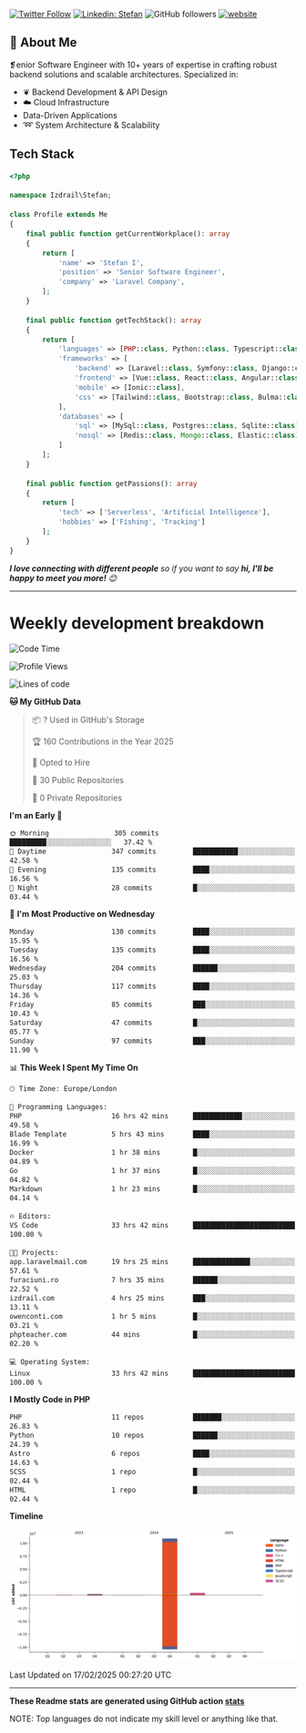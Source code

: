 [![Twitter Follow](https://img.shields.io/twitter/follow/thephpteacher?label=Follow)](https://twitter.com/intent/follow?screen_name=thephpteacher)
[![Linkedin: Stefan](https://img.shields.io/badge/izdrail-blue?style=flat-square&logo=Linkedin&logoColor=white&link=https://www.linkedin.com/in/izdrail/)](https://www.linkedin.com/in/izdrail/)
![GitHub followers](https://img.shields.io/github/followers/izdrail?label=Follow&style=social)
[![website](https://img.shields.io/badge/Website-46a2f1.svg?&style=flat-square&logo=Google-Chrome&logoColor=white&link=https://izdrail.com/)](https://izdrail.com/)

## 🚀 About Me
❡enior Software Engineer with 10+ years of expertise in crafting robust backend solutions and scalable architectures. 
Specialized in:

- ❦ Backend Development & API Design
- ☁️ Cloud Infrastructure
-  Data-Driven Applications
- ➿ System Architecture & Scalability

## Tech Stack

```php
<?php

namespace Izdrail\Stefan;

class Profile extends Me
{
    final public function getCurrentWorkplace(): array
    {
        return [
            'name' => 'Stefan I',
            'position' => 'Senior Software Engineer',
            'company' => 'Laravel Company',
        ];
    }
    
    final public function getTechStack(): array
    {
        return [
            'languages' => [PHP::class, Python::class, Typescript::class],
            'frameworks' => [
                'backend' => [Laravel::class, Symfony::class, Django::class, FastApi::class],
                'frontend' => [Vue::class, React::class, Angular::class],
                'mobile' => [Ionic::class],
                'css' => [Tailwind::class, Bootstrap::class, Bulma::class]
            ],
            'databases' => [
                'sql' => [MySql::class, Postgres::class, Sqlite::class],
                'nosql' => [Redis::class, Mongo::class, Elastic::class]
            ]
        ];
    }

    final public function getPassions(): array
    {
        return [
            'tech' => ['Serverless', 'Artificial Intelligence'],
            'hobbies' => ['Fishing', 'Tracking']
        ];
    }
}
```
 <em><b>I love connecting with different people</b> so if you want to say <b>hi, I'll be happy to meet you more!</b> 😊</em>


---
# Weekly development breakdown
<!--START_SECTION:waka-->
![Code Time](http://img.shields.io/badge/Code%20Time-1%2C047%20hrs%2048%20mins-blue)

![Profile Views](http://img.shields.io/badge/Profile%20Views-1-blue)

![Lines of code](https://img.shields.io/badge/From%20Hello%20World%20I%27ve%20Written-11.7%20million%20lines%20of%20code-blue)

**🐱 My GitHub Data** 

> 📦 ? Used in GitHub's Storage 
 > 
> 🏆 160 Contributions in the Year 2025
 > 
> 💼 Opted to Hire
 > 
> 📜 30 Public Repositories 
 > 
> 🔑 0 Private Repositories 
 > 
**I'm an Early 🐤** 

```text
🌞 Morning                305 commits         █████████░░░░░░░░░░░░░░░░   37.42 % 
🌆 Daytime                347 commits         ███████████░░░░░░░░░░░░░░   42.58 % 
🌃 Evening                135 commits         ████░░░░░░░░░░░░░░░░░░░░░   16.56 % 
🌙 Night                  28 commits          █░░░░░░░░░░░░░░░░░░░░░░░░   03.44 % 
```
📅 **I'm Most Productive on Wednesday** 

```text
Monday                   130 commits         ████░░░░░░░░░░░░░░░░░░░░░   15.95 % 
Tuesday                  135 commits         ████░░░░░░░░░░░░░░░░░░░░░   16.56 % 
Wednesday                204 commits         ██████░░░░░░░░░░░░░░░░░░░   25.03 % 
Thursday                 117 commits         ████░░░░░░░░░░░░░░░░░░░░░   14.36 % 
Friday                   85 commits          ███░░░░░░░░░░░░░░░░░░░░░░   10.43 % 
Saturday                 47 commits          █░░░░░░░░░░░░░░░░░░░░░░░░   05.77 % 
Sunday                   97 commits          ███░░░░░░░░░░░░░░░░░░░░░░   11.90 % 
```


📊 **This Week I Spent My Time On** 

```text
🕑︎ Time Zone: Europe/London

💬 Programming Languages: 
PHP                      16 hrs 42 mins      ████████████░░░░░░░░░░░░░   49.58 % 
Blade Template           5 hrs 43 mins       ████░░░░░░░░░░░░░░░░░░░░░   16.99 % 
Docker                   1 hr 38 mins        █░░░░░░░░░░░░░░░░░░░░░░░░   04.89 % 
Go                       1 hr 37 mins        █░░░░░░░░░░░░░░░░░░░░░░░░   04.82 % 
Markdown                 1 hr 23 mins        █░░░░░░░░░░░░░░░░░░░░░░░░   04.14 % 

🔥 Editors: 
VS Code                  33 hrs 42 mins      █████████████████████████   100.00 % 

🐱‍💻 Projects: 
app.laravelmail.com      19 hrs 25 mins      ██████████████░░░░░░░░░░░   57.61 % 
furaciuni.ro             7 hrs 35 mins       ██████░░░░░░░░░░░░░░░░░░░   22.52 % 
izdrail.com              4 hrs 25 mins       ███░░░░░░░░░░░░░░░░░░░░░░   13.11 % 
owenconti.com            1 hr 5 mins         █░░░░░░░░░░░░░░░░░░░░░░░░   03.21 % 
phpteacher.com           44 mins             █░░░░░░░░░░░░░░░░░░░░░░░░   02.20 % 

💻 Operating System: 
Linux                    33 hrs 42 mins      █████████████████████████   100.00 % 
```

**I Mostly Code in PHP** 

```text
PHP                      11 repos            ███████░░░░░░░░░░░░░░░░░░   26.83 % 
Python                   10 repos            ██████░░░░░░░░░░░░░░░░░░░   24.39 % 
Astro                    6 repos             ████░░░░░░░░░░░░░░░░░░░░░   14.63 % 
SCSS                     1 repo              █░░░░░░░░░░░░░░░░░░░░░░░░   02.44 % 
HTML                     1 repo              █░░░░░░░░░░░░░░░░░░░░░░░░   02.44 % 
```



**Timeline**

![Lines of Code chart](https://raw.githubusercontent.com/izdrail/izdrail/master/assets/bar_graph.png)


 Last Updated on 17/02/2025 00:27:20 UTC
<!--END_SECTION:waka-->

---


**These Readme stats are generated using GitHub action [stats](https://github.com/izdrail/stats)**

NOTE: Top languages do not indicate my skill level or anything like that. 
